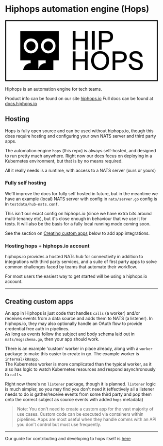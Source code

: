 # Hiphops automation engine (Hops)

![Hiphops Casey Logo](assets/casey-full.png)

Hiphops is an automation engine for tech teams.

Product info can be found on our site [hiphops.io](https://www.hiphops.io)
Full docs can be found at [docs.hiphops.io](https://docs.hiphops.io)

## Hosting

Hops is fully open source and can be used without hiphops.io, though this does require hosting and configuring your own NATS server and third party apps.

The automation engine `hops` (this repo) is always self-hosted, and designed to run pretty much anywhere. Right now our docs focus on deploying in a Kubernetes environment, but that is by no means required.

All it really needs is a runtime, with access to a NATS server (ours or yours)

### Fully self hosting

We'll improve the docs for fully self hosted in future, but in the meantime we have an example (local) NATS server with config in `nats/server.go` config is in `testdata/hub-nats.conf`.

This isn't our exact config on hiphops.io (since we have extra bits around multi-tenancy etc), but it's close enough in behaviour that we use it for tests. It will also be the basis for a fully local running mode coming soon.

See the section on [Creating custom apps](#creating-custom-apps) below to add app integrations.


### Hosting hops + hiphops.io account

hiphops.io provides a hosted NATs hub for connectivity in addition to integrations with third party services, and a suite of first party apps to solve common challenges faced by teams that automate their workflow.

For most users the easiest way to get started will be using a hiphops.io account.

---


## Creating custom apps

An app in Hiphops is just code that handles `calls` (a worker) and/or receives events from a data source and adds them to NATS (a listener). In hiphops.io, they may also optionally handle an OAuth flow to provide credential free auth in pipelines.<br>
As long as events follow the subject and body schema laid out in `nats/msgschema.go`, then your app should work.

There is an example 'custom' worker in place already, along with a `worker` package to make this easier to create in go. The example worker is `internal/k8sapp`.<br>
The Kubernetes worker is more complicated than the typical worker, as it also has logic to watch Kubernetes resources and respond asynchronously to `calls`.

Right now there's no `listener` package, though it is planned. `listener` logic is much simpler, so you may find you don't need it (effectively all a listener needs to do is gather/receive events from some third party and pop them onto the correct subject as source events with added `hops` metadata)

> Note: You don't need to create a custom app for the vast majority of use cases. Custom code can be executed via containers within pipelines. Apps are most useful when they handle comms with an API you don't control but must use frequently.

---

Our guide for contributing and developing to hops itself is [here](./docs/contributing.md)
